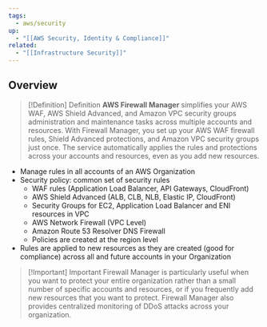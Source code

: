 ```yaml
---
tags:
  - aws/security
up:
  - "[[AWS Security, Identity & Compliance]]"
related:
  - "[[Infrastructure Security]]"
---
```

## Overview


> [!Definition] Definition
> **AWS Firewall Manager** simplifies your AWS WAF, AWS Shield Advanced, and Amazon VPC security groups administration and maintenance tasks across multiple accounts and resources. With Firewall Manager, you set up your AWS WAF firewall rules, Shield Advanced protections, and Amazon VPC security groups just once. The service automatically applies the rules and protections across your accounts and resources, even as you add new resources.

- Manage rules in all accounts of an AWS Organization
- Security policy: common set of security rules  
	- WAF rules (Application Load Balancer, API Gateways, CloudFront)  
	- AWS Shield Advanced (ALB, CLB, NLB, Elastic IP, CloudFront)  
	- Security Groups for EC2, Application Load Balancer and ENI resources in VPC
	- AWS Network Firewall (VPC Level)  
	- Amazon Route 53 Resolver DNS Firewall  
	- Policies are created at the region level
- Rules are applied to new resources as they are created (good for compliance) across all and future accounts in your Organization



> [!Important] Important
> Firewall Manager is particularly useful when you want to protect your entire organization rather than a small number of specific accounts and resources, or if you frequently add new resources that you want to protect. Firewall Manager also provides centralized monitoring of DDoS attacks across your organization.


